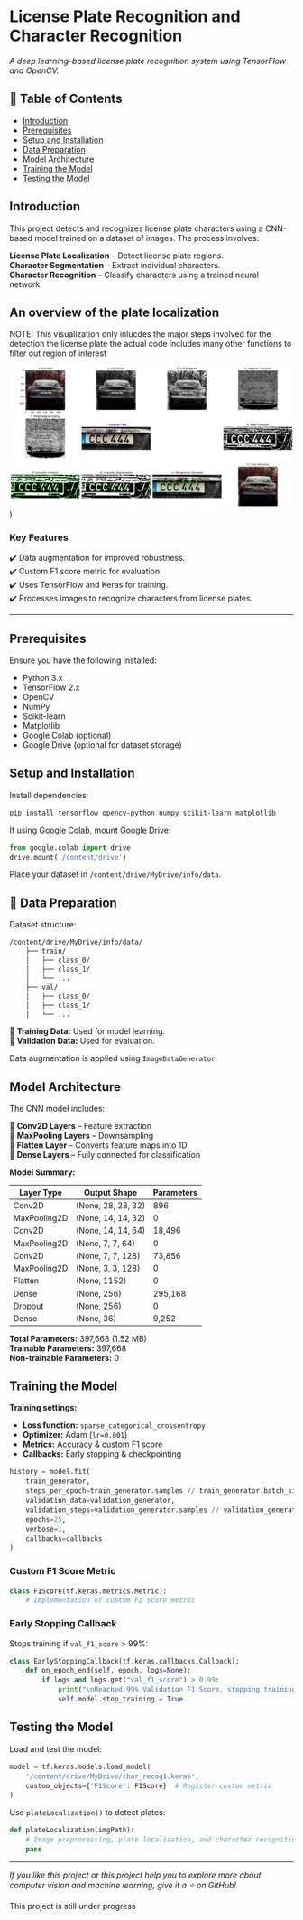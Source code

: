# License Plate Recognition and Character Recognition

 *A deep learning-based license plate recognition system using TensorFlow and OpenCV.*

## 📌 Table of Contents
- [Introduction](#introduction)
- [Prerequisites](#prerequisites)
- [Setup and Installation](#setup-and-installation)
- [Data Preparation](#data-preparation)
- [Model Architecture](#model-architecture)
- [Training the Model](#training-the-model)
- [Testing the Model](#testing-the-model)

##  Introduction
This project detects and recognizes license plate characters using a CNN-based model trained on a dataset of images. The process involves:

**License Plate Localization** – Detect license plate regions.  
**Character Segmentation** – Extract individual characters.  
 **Character Recognition** – Classify characters using a trained neural network. 
 
## An overview of the plate localization
NOTE: This visualization only inlucdes the major steps involved for the detection the license plate the actual code includes many other functions to filter out 
region of interest

![Plate Localization](https://raw.githubusercontent.com/Pranavkr10/LPR/b1374a44ee4440ecffe0de70b2be97336d037ebb/basic%20steps%20perfomred%20during%20plate%20localization.png)
)

### Key Features
✔️ Data augmentation for improved robustness.  
✔️ Custom F1 score metric for evaluation.  
✔️ Uses TensorFlow and Keras for training.  
✔️ Processes images to recognize characters from license plates.  

---
## Prerequisites
Ensure you have the following installed:

- Python 3.x  
- TensorFlow 2.x  
- OpenCV  
- NumPy  
- Scikit-learn  
- Matplotlib  
- Google Colab (optional)  
- Google Drive (optional for dataset storage)  

## Setup and Installation

Install dependencies:

```bash
pip install tensorflow opencv-python numpy scikit-learn matplotlib
```

If using Google Colab, mount Google Drive:

```python
from google.colab import drive
drive.mount('/content/drive')
```

Place your dataset in `/content/drive/MyDrive/info/data`.

## 📂 Data Preparation
Dataset structure:

```
/content/drive/MyDrive/info/data/
    ├── train/
    │   ├── class_0/
    │   ├── class_1/
    │   └── ...
    ├── val/
    │   ├── class_0/
    │   ├── class_1/
    │   └── ...
```

📌 **Training Data:** Used for model learning.  
📌 **Validation Data:** Used for evaluation.  

Data augmentation is applied using `ImageDataGenerator`.

## Model Architecture
The CNN model includes:

🔹 **Conv2D Layers** – Feature extraction  
🔹 **MaxPooling Layers** – Downsampling  
🔹 **Flatten Layer** – Converts feature maps into 1D  
🔹 **Dense Layers** – Fully connected for classification  

**Model Summary:**

| Layer Type           | Output Shape        | Parameters |
|----------------------|--------------------|------------|
| Conv2D              | (None, 28, 28, 32) | 896        |
| MaxPooling2D        | (None, 14, 14, 32) | 0          |
| Conv2D              | (None, 14, 14, 64) | 18,496     |
| MaxPooling2D        | (None, 7, 7, 64)   | 0          |
| Conv2D              | (None, 7, 7, 128)  | 73,856     |
| MaxPooling2D        | (None, 3, 3, 128)  | 0          |
| Flatten             | (None, 1152)       | 0          |
| Dense               | (None, 256)        | 295,168    |
| Dropout             | (None, 256)        | 0          |
| Dense               | (None, 36)         | 9,252      |

**Total Parameters:** 397,668 (1.52 MB)  
**Trainable Parameters:** 397,668  
**Non-trainable Parameters:** 0  

## Training the Model

**Training settings:**
- **Loss function:** `sparse_categorical_crossentropy`
- **Optimizer:** Adam (`lr=0.001`)
- **Metrics:** Accuracy & custom F1 score
- **Callbacks:** Early stopping & checkpointing

```python
history = model.fit(
    train_generator,
    steps_per_epoch=train_generator.samples // train_generator.batch_size,
    validation_data=validation_generator,
    validation_steps=validation_generator.samples // validation_generator.batch_size,
    epochs=25,
    verbose=1,
    callbacks=callbacks
)
```

###  Custom F1 Score Metric
```python
class F1Score(tf.keras.metrics.Metric):
    # Implementation of custom F1 score metric
```

### Early Stopping Callback
Stops training if `val_f1_score` > 99%:
```python
class EarlyStoppingCallback(tf.keras.callbacks.Callback):
    def on_epoch_end(self, epoch, logs=None):
        if logs and logs.get("val_f1_score") > 0.99:
            print("\nReached 99% Validation F1 Score, stopping training!!")
            self.model.stop_training = True
```

## Testing the Model
Load and test the model:
```python
model = tf.keras.models.load_model(
    '/content/drive/MyDrive/char_recog1.keras',
    custom_objects={'F1Score': F1Score}  # Register custom metric
)
```

Use `plateLocalization()` to detect plates:
```python
def plateLocalization(imgPath):
    # Image preprocessing, plate localization, and character recognition
    pass
```
---
*If you like this project or this project help you to explore more about computer vision and machine learning, give it a ⭐ on GitHub!*

This project is still under progress
